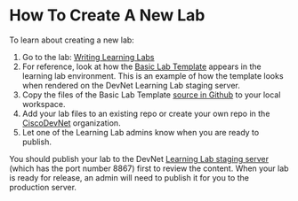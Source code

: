 # How To Create A New Lab

To learn about creating a new lab:

  1. Go to the lab: [Writing Learning Labs](https://learninglabs.cisco.com:8867/lab/00-labs-01-getting_started/step/1)
  1. For reference, look at how the [Basic Lab Template](https://learninglabs.cisco.com:8867/lab/00-basic-02-basic_template/step/1) appears in the learning lab environment. This is an example of how the template looks when rendered on the DevNet Learning Lab staging server.
  1. Copy the files of the Basic Lab Template [source in Github](https://github.com/CiscoDevNet/devnet-guidelines/tree/master/labs) to your local workspace.
  1. Add your lab files to an existing repo or create your own repo in the [CiscoDevNet](https://github.com/CiscoDevNet) organization.
  1. Let one of the Learning Lab admins know when you are ready to publish.

You should publish your lab to the DevNet <a href="https://learninglabs.cisco.com:8867" target="_main">Learning Lab staging server</a> (which has the port number 8867) first to review the content. When your lab is ready for release, an admin will need to publish it for you to the production server.
 
